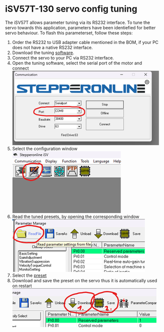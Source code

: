 
# iSV57T-130 servo config tuning
The iSV57T allows parameter tuning via its RS232 interface. To tune the servo towards this application, parameters have been identiefied for better servo behaviour. To flash this parameterset, follow these steps:

1. Order the RS232 to USB adapter cable mentioned in the BOM, if your PC does not have a native RS232 interface.
2. Download the tuning [software](https://www.omc-stepperonline.com/download/iSV-T_software.zip).
3. Connect the servo to your PC via RS232 interface.
4. Open the tuning software, select the serial port of the motor and connect<br>
![image](ConfigSoftwareImages/connectionSettings_0.png)
5. Select the configuration window<br>
![image](ConfigSoftwareImages/readParameter_0.png)
6. Read the tuned presets, by opening the corresponding window<br>
![image](ConfigSoftwareImages/readParameter_1.png)
7. Select the [preset](https://github.com/ChrGri/DIY-Sim-Racing-Active-Pedal/blob/main/StepperParameterization/Tuned_130.lsr)
8. Download and save the preset on the servo thus it is automatically used on restart
![image](ConfigSoftwareImages/downloadAndSaveConfigToPedal_0.png)


